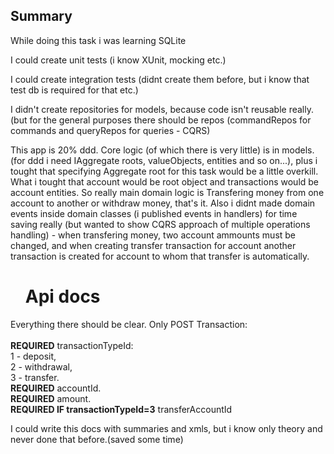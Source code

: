 <h2>Summary</h2>
<p>While doing this task i was learning SQLite</p>
<p>I could create unit tests (i know XUnit, mocking etc.)</p>
<p>I could create integration tests (didnt create them before, but i know that test db is required for that etc.)</p>
<p>I didn't create repositories for models, because code isn't reusable really. (but for the general purposes there should be repos (commandRepos for commands and queryRepos for queries - CQRS)</p>
<p>This app is 20% ddd. Core logic (of which there is very little) is in models. (for ddd i need IAggregate roots, valueObjects, entities and so on...), plus i tought that specifying Aggregate root for this task would be a little overkill.
What i tought that account would be root object and transactions would be account entities. So really main domain logic is Transfering money from one account to another or withdraw money, that's it. 
  Also i didnt made domain events inside domain classes (i published events in handlers) for time saving really (but wanted to show CQRS approach of multiple operations handling) - when transfering money, 
  two account ammounts must be changed, and when creating transfer transaction for account another transaction is created for account to whom that transfer is automatically.
</p>
<ol>
  <h1>
    Api docs
  </h1>
</ol>
<p>
  Everything there should be clear. Only POST Transaction:<br/><br/>
  <b>REQUIRED</b> transactionTypeId:
    <br/>
    1 - deposit,
    <br/>
    2 - withdrawal,
    <br/>
    3 - transfer.
     <br/>
  <b>REQUIRED</b> accountId.
   <br/>
  <b>REQUIRED</b> amount.
   <br/>
  <b>REQUIRED IF transactionTypeId=3</b> transferAccountId
</p>
<p>I could write this docs with summaries and xmls, but i know only theory and never done that before.(saved some time)</p>

